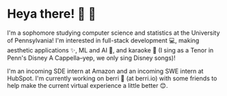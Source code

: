 # Heya there! 👋 😬

I'm a sophomore studying computer science and statistics at the University of Pennsylvania! I'm interested in full-stack development 💻, making aesthetic applications ✨, ML and AI 🧠, and karaoke 🎤 (I sing as a Tenor in Penn's Disney A Cappella–yep, we only sing Disney songs)!

I'm an incoming SDE intern at Amazon and an incoming SWE intern at HubSpot. I'm currently working on berri 🍓 (at berri.io) with some friends to help make the current virtual experience a little better 😊. 


